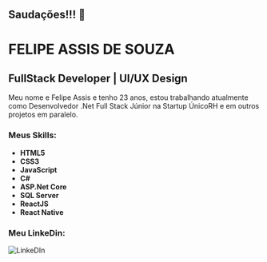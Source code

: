 ## Saudações!!! :wave: ##  

# **FELIPE ASSIS DE SOUZA** #

## **FullStack Developer | UI/UX Design** ##

Meu nome e Felipe Assis e tenho 23 anos, estou trabalhando atualmente como Desenvolvedor .Net Full Stack Júnior na Startup ÚnicoRH e em outros projetos em paralelo.

### **Meus Skills:** ###

* **HTML5** 
* **CSS3** 
* **JavaScript** 
* **C#** 
* **ASP.Net Core** 
* **SQL Server** 
* **ReactJS**
* **React Native** 

### Meu LinkeDin: ###

![LinkeDIn](https://img.shields.io/static/v1?label=LinkeDin&message=Felipe&color=blue&style=for-the-badge&link=https://www.linkedin.com/in/felipe-assis-de-souza-8a810515b/&logo=LINKEDIN)